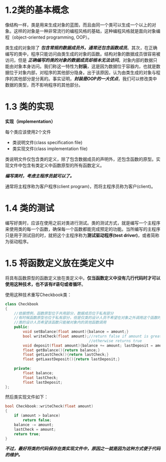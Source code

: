 # 1.2类的基本概念
像结构一样，类是用来生成对象的蓝图，而且由同一个类可以生成一个以上的对象。这样的对象是一种非常流行的编程风格的基础，这种编程风格就是面向对象编程（object-oriented programming, OOP）。

类生成的对象除了 ***包含常规的数据成员外，通常还包含函数成员***。其次，在正确编写的类中，程序只能访问由类生成的对象的函数。结构对象的数据成员很容易被访问，但是 ***正确编写的类的对象的数据成员却根本无法访问***。对象内部的数据只能由对象本身访问。我们称这一特性为**封装**，这是因为数据位于容器内，也就是数据位于对象内部，对程序的其他部分隐身。出于该原因，认为由类生成的对象与程序的其他部分是分离的。事实证明，***封装是OOP的一大优点***，我们可以修改类中数据的类型，而不影响程序的其他部分。

# 1.3 类的实现
**实现（implementation）**

每个类应该使用2个文件
* 类说明文件(class specification file)
* 类实现文件(class implementation file)

类说明文件仅包含类的定义，除了包含数据成员的声明外，还包含函数的原型。实现文件中包含有类定义中函数原型的所有函数定义。

***编写类时，考虑主程序员就可以了。***

通常将主程序称为客户程序(client program)，而将主程序员称为客户(client)。

# 1.4 类的测试
编写好类时，应该在使用之前对类进行测试。类的测试方式，就是编写一个主程序来使用类的每一个函数，确保每一个函数都能完成预定的功能。当所编写的主程序只是用于测试目的时，就把这个主程序称为**测试驱动程序(test driver)**，或者简称为驱动程序。

# 1.5 将函数定义放在类定义中
将具有函数原型的函数定义放在类定义中。**仅当函数定义中没有几行代码时才可以使用这种技术，也不该有if语句或者循环**。

使用这种技术重写Checkbook类：

```C++
class Checkbook
{
    //依据惯例，函数原型位于共用部分，数据成员位于私有部分
    //有时候函数原型也位于私有部分，但是仅类的设计人员不希望在对象之外调用这个函数时才使用这种方式。
    //类的设计人员希望该函数只能被对象内的其他函数调用
    public:
        void setBalance(float amount){balance = amount;}
        bool writeCheck(float amount);//return false if amount is greater than balance;
                                      //otherwise returns true
        void deposit(float amount){balance += amount; lastDeposit = amount;}
        float getBalance(){return balance;}
        float getLastCheck(){return lastCheck;}
        float getLaastDeposit(){return lastDeposit;}
    
    private:
        float balance;
        float lastCheck;
        float lastDeposit;
};
```

然后类实现文件如下：

```C++
bool Checkbook::writeCheck(float amount)
{
    if (amount > balance)
        return false;
    balance -= amount;
    lastCheck = amount;
    return true;
}
```

***不过，最好将类的代码保存在类实现文件中，原因之一就是因为这种方式便于代码的维护。***